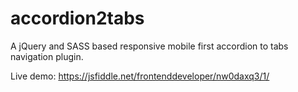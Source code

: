 # accordion2tabs
A jQuery and SASS based responsive mobile first accordion to tabs navigation plugin.

Live demo: https://jsfiddle.net/frontenddeveloper/nw0daxq3/1/
